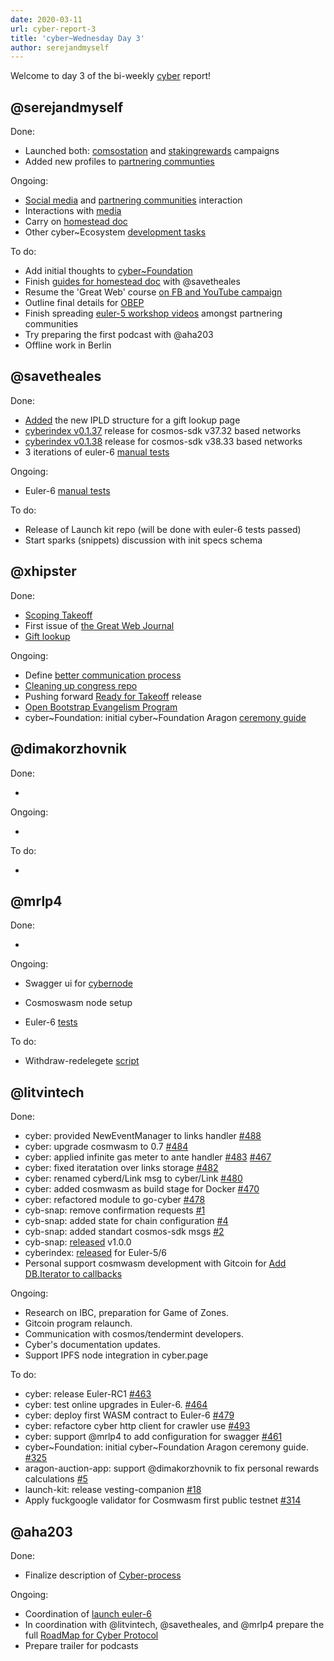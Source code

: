 ```yaml
---
date: 2020-03-11
url: cyber-report-3
title: 'cyber~Wednesday Day 3'
author: serejandmyself
---
```


Welcome to day 3 of the bi-weekly [cyber](https://cyber.page/) report!

## @serejandmyself

Done:

- Launched both: [comsostation](https://github.com/cybercongress/congress/issues/304) and [stakingrewards](https://github.com/cybercongress/congress/issues/319) campaigns
- Added new profiles to [partnering communties](https://github.com/cybercongress/congress/blob/master/ecosystem/Cyber%20Homestead%20doc.md#partnering-communities)

Ongoing:

- [Social media](https://github.com/cybercongress/congress/blob/master/ecosystem/Cyber%20Homestead%20doc.md#public-profiles) and [partnering communities](https://github.com/cybercongress/congress/blob/master/ecosystem/Cyber%20Homestead%20doc.md#partnering-communities) interaction
- Interactions with [media](https://ai.cybercongress.ai/t/mentions-of-the-beast-in-the-wild-any-links-that-mention-cyber-cyb-etc-are-a-fair-game/40/45)
- Carry on [homestead doc](https://github.com/cybercongress/congress/issues/290)
- Other cyber~Ecosystem [development tasks](https://github.com/cybercongress/congress/blob/master/ecosystem/cyber~Ecosystem%20development%20paper.md)

To do:

- Add initial thoughts to [cyber~Foundation](https://github.com/cybercongress/cyber-foundation)
- Finish [guides for homestead doc](https://github.com/cybercongress/congress/tree/master/ecosystem/guides) with @savetheales
- Resume the 'Great Web' course [on FB and YouTube campaign](https://www.youtube.com/watch?v=z8eXzAMSkq0&list=PLVgXf-V4TQc3q7NDPZhO8ASQEn3jHtM84)
- Outline final details for [OBEP](https://github.com/cybercongress/congress/issues/307)
- Finish spreading [euler-5 workshop videos](https://cybercongress.ai/euler-5-launch/) amongst partnering communities
- Try preparing the first podcast with @aha203
- Offline work in Berlin

## @savetheales

Done:

- [Added](https://github.com/cybercongress/dot-cyber/issues/124) the new IPLD structure for a gift lookup page
- [cyberindex v0.1.37](https://github.com/cybercongress/cyberindex/releases/tag/v0.1.37) release for cosmos-sdk v37.32 based networks
- [cyberindex v0.1.38](https://github.com/cybercongress/cyberindex/releases/tag/v0.1.38) release for cosmos-sdk v38.33 based networks
- 3 iterations of euler-6 [manual tests](https://github.com/cybercongress/go-cyber/pull/474/files)

Ongoing:

- Euler-6 [manual tests](https://github.com/cybercongress/go-cyber/pull/474/files)

To do:

- Release of Launch kit repo (will be done with euler-6 tests passed)
- Start sparks (snippets) discussion with init specs schema

## @xhipster

Done:
- [Scoping Takeoff](https://cybercongress.ai/prepare-for-takeoff/)
- First issue of [the Great Web Journal](https://cybercongress.ai/great-web-001/)
- [Gift lookup](https://github.com/cybercongress/dot-cyber/pull/211)

Ongoing:
- Define [better communication process](https://github.com/cybercongress/congress/issues/161)
- [Cleaning up congress repo](https://github.com/cybercongress/congress/issues/287)
- Pushing forward [Ready for Takeoff](https://github.com/cybercongress/dot-cyber/issues/183) release
- [Open Bootstrap Evangelism Program](https://github.com/cybercongress/congress/issues/307)
- cyber~Foundation: initial cyber~Foundation Aragon [ceremony guide](https://github.com/cybercongress/congress/issues/325)

## @dimakorzhovnik

Done:

-

Ongoing:

-

To do:

-

## @mrlp4

Done:

-

Ongoing:

- Swagger ui for [cybernode](https://github.com/cybercongress/go-cyber/issues/461)

- Cosmoswasm node setup

- Euler-6 [tests](https://github.com/cybercongress/go-cyber/pull/474)

To do:

- Withdraw-redelegete [script](https://github.com/cybercongress/go-cyber/issues/468)

## @litvintech

Done:
- cyber: provided NewEventManager to links handler [#488](https://github.com/cybercongress/go-cyber/issues/488)
- cyber: upgrade cosmwasm to 0.7 [#484](https://github.com/cybercongress/go-cyber/issues/484)
- cyber: applied infinite gas meter to ante handler [#483](https://github.com/cybercongress/go-cyber/issues/483) [#467](https://github.com/cybercongress/go-cyber/issues/467)
- cyber: fixed iteratation over links storage [#482](https://github.com/cybercongress/go-cyber/issues/482)
- cyber: renamed cyberd/Link msg to cyber/Link [#480](https://github.com/cybercongress/go-cyber/issues/480)
- cyber: added cosmwasm as build stage for Docker [#470](https://github.com/cybercongress/go-cyber/issues/470)
- cyber: refactored module to go-cyber [#478](https://github.com/cybercongress/go-cyber/issues/478)
- cyb-snap: remove confirmation requests [#1](https://github.com/cybercongress/cyb-snap/issues/1)
- cyb-snap: added state for chain configuration [#4](https://github.com/cybercongress/cyb-snap/issues/4)
- cyb-snap: added standart cosmos-sdk msgs [#2](https://github.com/cybercongress/cyb-snap/issues/2)
- cyb-snap: [released](https://github.com/cybercongress/cyb-snap/releases/tag/v1.0.0) v1.0.0
- cyberindex: [released]((https://github.com/cybercongress/cyberindex/releases)) for Euler-5/6
- Personal support cosmwasm development with Gitcoin for [Add DB.Iterator to callbacks](https://github.com/confio/cosmwasm/issues/53)

Ongoing:
- Research on IBC, preparation for Game of Zones.
- Gitcoin program relaunch.
- Communication with cosmos/tendermint developers.
- Cyber's documentation updates.
- Support IPFS node integration in cyber.page

To do:
- cyber: release Euler-RC1 [#463](https://github.com/cybercongress/go-cyber/issues/463)
- cyber: test online upgrades in Euler-6. [#464](https://github.com/cybercongress/go-cyber/issues/464)
- cyber: deploy first WASM contract to Euler-6 [#479](https://github.com/cybercongress/go-cyber/issues/479)
- cyber: refactore cyber http client for crawler use [#493](https://github.com/cybercongress/go-cyber/issues/493)
- cyber: support @mrlp4 to add configuration for swagger [#461](https://github.com/cybercongress/go-cyber/issues/461)
- cyber\~Foundation: initial cyber~Foundation Aragon ceremony guide. [#325](https://github.com/cybercongress/congress/issues/325)
- aragon-auction-app: support @dimakorzhovnik to fix personal rewards calculations [#5](https://github.com/cybercongress/aragon-auction-app/issues/5)
- launch-kit: release vesting-companion [#18](https://github.com/cybercongress/launch-kit/issues/18)
- Apply fuckgoogle validator for Cosmwasm first public testnet [#314](https://github.com/cybercongress/congress/issues/314)

## @aha203

Done:
- Finalize description of [Cyber-process](https://github.com/cybercongress/congress/pull/324)

Ongoing:
- Coordination of [launch euler-6](https://github.com/cybercongress/go-cyber/projects/6)
- In coordination with @litvintech, @savetheales, and @mrlp4 prepare the full [RoadMap for Cyber Protocol](https://github.com/orgs/cybercongress/projects/2)
- Prepare trailer for podcasts
